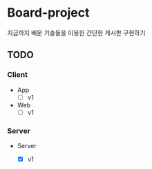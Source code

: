 # Board-project

지금까지 배운 기술들을 이용한 간단한 게시판 구현하기

## TODO

### Client
- App
  - [ ] v1
- Web
  - [ ] v1  
### Server
- Server
  - [x] v1
 
